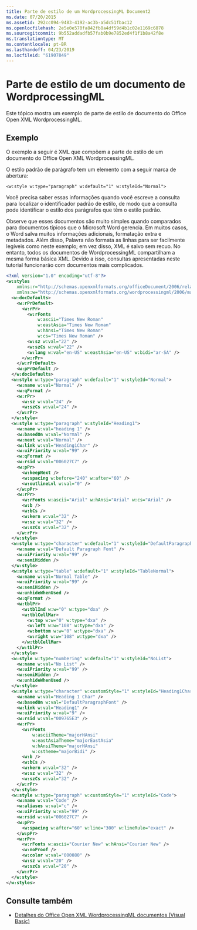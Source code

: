 ```yaml
---
title: Parte de estilo de um WordprocessingML Document2
ms.date: 07/20/2015
ms.assetid: 292cc094-9483-4192-ac3b-a5dc51fbac12
ms.openlocfilehash: 2e5e0e570fa842fb8a4df59d4b1c02e1169c6878
ms.sourcegitcommit: 9b552addadfb57fab0b9e7852ed4f1f1b8a42f8e
ms.translationtype: MT
ms.contentlocale: pt-BR
ms.lasthandoff: 04/23/2019
ms.locfileid: "61907849"
---
```

# <a name="style-part-of-a-wordprocessingml-document"></a>Parte de estilo de um documento de WordprocessingML
Este tópico mostra um exemplo de parte de estilo de documento do Office Open XML WordprocessingML.  
  
## <a name="example"></a>Exemplo  
 O exemplo a seguir é XML que compõem a parte de estilo de um documento do Office Open XML WordprocessingML.  
  
 O estilo padrão de parágrafo tem um elemento com a seguir marca de abertura:  
  
```  
<w:style w:type="paragraph" w:default="1" w:styleId="Normal">  
```  
  
 Você precisa saber essas informações quando você escreve a consulta para localizar o identificador padrão de estilo, de modo que a consulta pode identificar o estilo dos parágrafos que têm o estilo padrão.  
  
 Observe que esses documentos são muito simples quando comparados para documentos típicos que o Microsoft Word gerencia. Em muitos casos, o Word salva muitos informações adicionais, formatação extra e metadados. Além disso, Palavra não formata as linhas para ser facilmente legíveis como neste exemplo; em vez disso, XML é salvo sem recuo. No entanto, todos os documentos de WordprocessingML compartilham a mesma forma básica XML. Devido a isso, consultas apresentadas neste tutorial funcionarão com documentos mais complicados.  
  
```xml  
<?xml version="1.0" encoding="utf-8"?>  
<w:styles  
    xmlns:r="http://schemas.openxmlformats.org/officeDocument/2006/relationships"  
    xmlns:w="http://schemas.openxmlformats.org/wordprocessingml/2006/main">  
  <w:docDefaults>  
    <w:rPrDefault>  
      <w:rPr>  
        <w:rFonts  
            w:ascii="Times New Roman"  
            w:eastAsia="Times New Roman"  
            w:hAnsi="Times New Roman"  
            w:cs="Times New Roman" />  
        <w:sz w:val="22" />  
        <w:szCs w:val="22" />  
        <w:lang w:val="en-US" w:eastAsia="en-US" w:bidi="ar-SA" />  
      </w:rPr>  
    </w:rPrDefault>  
    <w:pPrDefault />  
  </w:docDefaults>  
  <w:style w:type="paragraph" w:default="1" w:styleId="Normal">  
    <w:name w:val="Normal" />  
    <w:qFormat />  
    <w:rPr>  
      <w:sz w:val="24" />  
      <w:szCs w:val="24" />  
    </w:rPr>  
  </w:style>  
  <w:style w:type="paragraph" w:styleId="Heading1">  
    <w:name w:val="heading 1" />  
    <w:basedOn w:val="Normal" />  
    <w:next w:val="Normal" />  
    <w:link w:val="Heading1Char" />  
    <w:uiPriority w:val="99" />  
    <w:qFormat />  
    <w:rsid w:val="006027C7" />  
    <w:pPr>  
      <w:keepNext />  
      <w:spacing w:before="240" w:after="60" />  
      <w:outlineLvl w:val="0" />  
    </w:pPr>  
    <w:rPr>  
      <w:rFonts w:ascii="Arial" w:hAnsi="Arial" w:cs="Arial" />  
      <w:b />  
      <w:bCs />  
      <w:kern w:val="32" />  
      <w:sz w:val="32" />  
      <w:szCs w:val="32" />  
    </w:rPr>  
  </w:style>  
  <w:style w:type="character" w:default="1" w:styleId="DefaultParagraphFont">  
    <w:name w:val="Default Paragraph Font" />  
    <w:uiPriority w:val="99" />  
    <w:semiHidden />  
  </w:style>  
  <w:style w:type="table" w:default="1" w:styleId="TableNormal">  
    <w:name w:val="Normal Table" />  
    <w:uiPriority w:val="99" />  
    <w:semiHidden />  
    <w:unhideWhenUsed />  
    <w:qFormat />  
    <w:tblPr>  
      <w:tblInd w:w="0" w:type="dxa" />  
      <w:tblCellMar>  
        <w:top w:w="0" w:type="dxa" />  
        <w:left w:w="108" w:type="dxa" />  
        <w:bottom w:w="0" w:type="dxa" />  
        <w:right w:w="108" w:type="dxa" />  
      </w:tblCellMar>  
    </w:tblPr>  
  </w:style>  
  <w:style w:type="numbering" w:default="1" w:styleId="NoList">  
    <w:name w:val="No List" />  
    <w:uiPriority w:val="99" />  
    <w:semiHidden />  
    <w:unhideWhenUsed />  
  </w:style>  
  <w:style w:type="character" w:customStyle="1" w:styleId="Heading1Char">  
    <w:name w:val="Heading 1 Char" />  
    <w:basedOn w:val="DefaultParagraphFont" />  
    <w:link w:val="Heading1" />  
    <w:uiPriority w:val="9" />  
    <w:rsid w:val="009765E3" />  
    <w:rPr>  
      <w:rFonts  
          w:asciiTheme="majorHAnsi"  
          w:eastAsiaTheme="majorEastAsia"  
          w:hAnsiTheme="majorHAnsi"  
          w:cstheme="majorBidi" />  
      <w:b />  
      <w:bCs />  
      <w:kern w:val="32" />  
      <w:sz w:val="32" />  
      <w:szCs w:val="32" />  
    </w:rPr>  
  </w:style>  
  <w:style w:type="paragraph" w:customStyle="1" w:styleId="Code">  
    <w:name w:val="Code" />  
    <w:aliases w:val="c" />  
    <w:uiPriority w:val="99" />  
    <w:rsid w:val="006027C7" />  
    <w:pPr>  
      <w:spacing w:after="60" w:line="300" w:lineRule="exact" />  
    </w:pPr>  
    <w:rPr>  
      <w:rFonts w:ascii="Courier New" w:hAnsi="Courier New" />  
      <w:noProof />  
      <w:color w:val="000080" />  
      <w:sz w:val="20" />  
      <w:szCs w:val="20" />  
    </w:rPr>  
  </w:style>  
</w:styles>  
```  
  
## <a name="see-also"></a>Consulte também

- [Detalhes do Office Open XML WordprocessingML documentos (Visual Basic)](../../../../visual-basic/programming-guide/concepts/linq/details-of-office-open-xml-wordprocessingml-documents.md)
